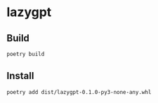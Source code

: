 # lazygpt

## Build

```bash
poetry build
```

## Install

```bash
poetry add dist/lazygpt-0.1.0-py3-none-any.whl
```
